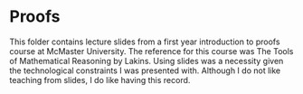 # Proofs

This folder contains lecture slides from a first year introduction to proofs course at McMaster University. The reference for this course was The Tools of Mathematical Reasoning by Lakins. Using slides was a necessity given the technological constraints I was presented with. Although I do not like teaching from slides, I do like having this record.

